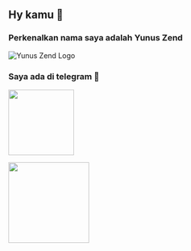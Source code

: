 ## Hy kamu 👋
### Perkenalkan nama saya adalah Yunus Zend
![Yunus Zend Logo](https://telegra.ph/file/2e90cde2cd2196b2c2eda.jpg)

### Saya ada di telegram 🙌

<a href="https://t.me/ZendYNS"><img src="https://img.shields.io/badge/My%20Contact%3F-yes-red?&style=flat-square?&logo=telegram" width=130px></a></p>
<a href="https://t.me/KingUserbotSupport"><img src="https://img.shields.io/badge/Group%20Support%3F-yes-yellow?&style=flat-square?&logo=telegram" width=160px></a></p>
